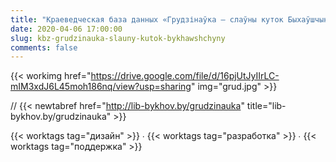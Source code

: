 ```yaml
---
title: "Краеведческая база данных «Грудзінаўка – слаўны куток Быхаўшчыны»"
date: 2020-04-06 17:00:00
slug: kbz-grudzinauka-slauny-kutok-bykhawshchyny
comments: false
---
```

{{< workimg href="https://drive.google.com/file/d/16pjUtJyIIrLC-mIM3xdJ6L45moh186nq/view?usp=sharing" img="grud.jpg" >}}

// {{< newtabref href="http://lib-bykhov.by/grudzinauka" title="lib-bykhov.by/grudzinauka" >}}  

{{< worktags tag="дизайн" >}} ∙ {{< worktags tag="разработка" >}} ∙ {{< worktags tag="поддержка" >}}  